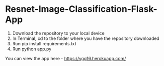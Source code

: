 # Resnet-Image-Classification-Flask-App

1) Download the repository to your local device 
2) In Terminal, cd to the folder where you have the repository downloaded
3) Run pip install requirements.txt
4) Run python app.py


You can view the app here - https://vgg16.herokuapp.com/ 
